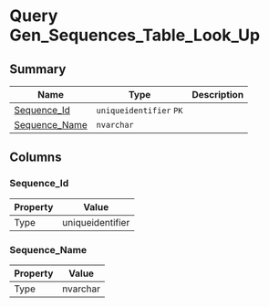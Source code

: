 # Query Gen_Sequences_Table_Look_Up


## Summary

| Name | Type | Description |
| - | - | --- |
|[Sequence_Id](#sequence_id)|`uniqueidentifier` `PK`||
|[Sequence_Name](#sequence_name)|`nvarchar` ||

## Columns

### Sequence_Id

| Property | Value |
| - | - |
|Type|uniqueidentifier|

### Sequence_Name

| Property | Value |
| - | - |
|Type|nvarchar|



